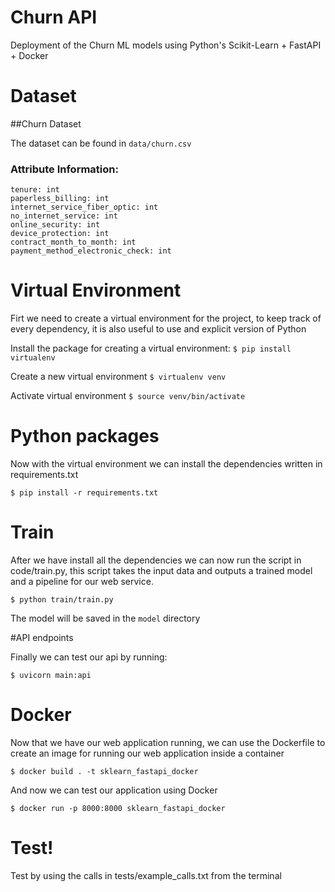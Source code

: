 # Churn API
Deployment of the Churn ML models using Python's Scikit-Learn + FastAPI + Docker

# Dataset
##Churn  Dataset

The dataset can be found in `data/churn.csv`


### Attribute Information:

    tenure: int
    paperless_billing: int
    internet_service_fiber_optic: int
    no_internet_service: int
    online_security: int
    device_protection: int
    contract_month_to_month: int
    payment_method_electronic_check: int

# Virtual Environment

Firt we need to create a virtual environment for the project, to keep track of every dependency, it is also useful to use and explicit version of Python

Install the package for creating a virtual environment:
`$ pip install virtualenv`

Create a new virtual environment
`$ virtualenv venv`

Activate virtual environment
`$ source venv/bin/activate`

# Python packages

Now with the virtual environment we can install the dependencies written in requirements.txt

`$ pip install -r requirements.txt`

# Train

After we have install all the dependencies we can now run the script in code/train.py, this script takes the input data and outputs a trained model and a pipeline for our web service.

`$ python train/train.py`

The model will be saved in the `model` directory

#API endpoints

Finally we can test our api by running:

`$ uvicorn main:api`

# Docker

Now that we have our web application running, we can use the Dockerfile to create an image for running our web application inside a container

`$ docker build . -t sklearn_fastapi_docker`

And now we can test our application using Docker

`$ docker run -p 8000:8000 sklearn_fastapi_docker`

# Test!

Test by using the calls in tests/example_calls.txt from the terminal
